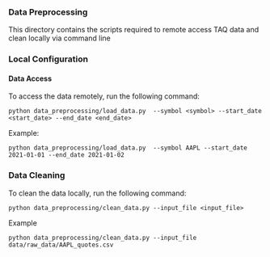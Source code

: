 
### Data Preprocessing

This directory contains the scripts required to remote access TAQ data and clean locally via command line

### Local Configuration



#### Data Access
To access the data remotely,  run the following command:

```python data_preprocessing/load_data.py  --symbol <symbol> --start_date <start_date> --end_date <end_date>```

Example:

```python data_preprocessing/load_data.py  --symbol AAPL --start_date 2021-01-01 --end_date 2021-01-02```


### Data Cleaning

To clean the data locally, run the following command:

```python data_preprocessing/clean_data.py --input_file <input_file> ```

Example

```python data_preprocessing/clean_data.py --input_file data/raw_data/AAPL_quotes.csv```